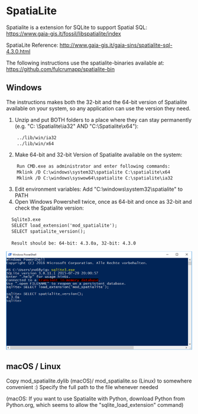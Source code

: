 # SpatiaLite
Spatialite is a extension for SQLite to support Spatial SQL: https://www.gaia-gis.it/fossil/libspatialite/index

SpatiaLite Reference: http://www.gaia-gis.it/gaia-sins/spatialite-sql-4.3.0.html

The following instructions use the spatialite-binaries available at: https://github.com/fulcrumapp/spatialite-bin

## Windows
The instructions makes both the 32-bit and the 64-bit version of Spatialite available on your system, so any application can use the version they need.
1. Unzip and put BOTH folders to a place where they can stay permanently (e.g. "C:
\Spatialite\ia32" AND "C:\Spatialite\x64"):
```
    ../lib/win/ia32
    ../lib/win/x64
```
2. Make 64-bit and 32-bit Version of Spatialite available on the system:
```
    Run CMD.exe as administrator and enter following commands:
    Mklink /D C:\windows\system32\spatialite C:\spatialite\x64
    Mklink /D C:\windows\syswow64\spatialite C:\spatialite\ia32
```
3. Edit environment variables: Add "C:\windows\system32\spatialite" to PATH
4. Open Windows Powershell twice, once as 64-bit and once as 32-bit and check the Spatialite version:
```
  Sqlite3.exe
  SELECT load_extension('mod_spatialite');
  SELECT spatialite_version();

  Result should be: 64-bit: 4.3.0a, 32-bit: 4.3.0
```
![Powershell Example](spatialite1.png)

## macOS / Linux
Copy mod_spatialite.dylib (macOS)/ mod_spatialite.so (Linux) to somewhere convenient :) Specify the full path to the file whenever needed

(macOS: If you want to use Spatialite with Python, download Python from Python.org, which seems to allow the  "sqlite_load_extension" command)